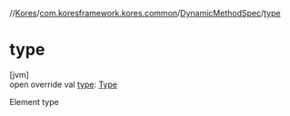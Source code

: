 //[Kores](../../../index.md)/[com.koresframework.kores.common](../index.md)/[DynamicMethodSpec](index.md)/[type](type.md)

# type

[jvm]\
open override val [type](type.md): [Type](https://docs.oracle.com/javase/8/docs/api/java/lang/reflect/Type.html)

Element type

